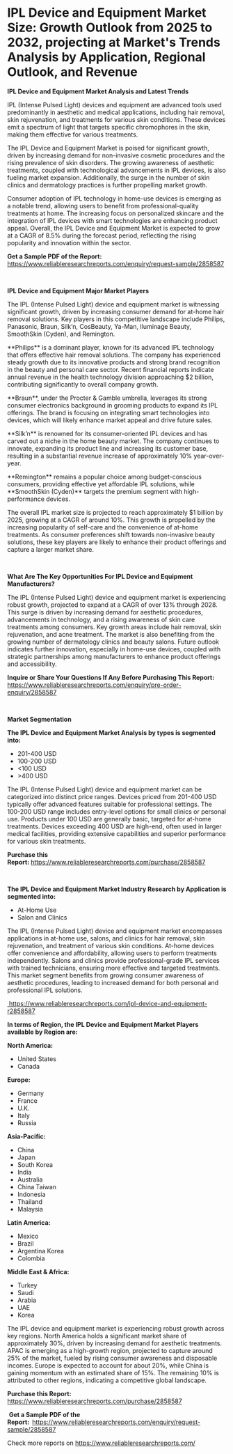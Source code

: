 <p><h1>IPL Device and Equipment Market Size: Growth Outlook from 2025 to 2032, projecting at Market's Trends Analysis by Application, Regional Outlook, and Revenue</h1></p><p><strong>IPL Device and Equipment Market Analysis and Latest Trends</strong></p>
<p><p>IPL (Intense Pulsed Light) devices and equipment are advanced tools used predominantly in aesthetic and medical applications, including hair removal, skin rejuvenation, and treatments for various skin conditions. These devices emit a spectrum of light that targets specific chromophores in the skin, making them effective for various treatments.</p><p>The IPL Device and Equipment Market is poised for significant growth, driven by increasing demand for non-invasive cosmetic procedures and the rising prevalence of skin disorders. The growing awareness of aesthetic treatments, coupled with technological advancements in IPL devices, is also fueling market expansion. Additionally, the surge in the number of skin clinics and dermatology practices is further propelling market growth.</p><p>Consumer adoption of IPL technology in home-use devices is emerging as a notable trend, allowing users to benefit from professional-quality treatments at home. The increasing focus on personalized skincare and the integration of IPL devices with smart technologies are enhancing product appeal. Overall, the IPL Device and Equipment Market is expected to grow at a CAGR of 8.5% during the forecast period, reflecting the rising popularity and innovation within the sector.</p></p>
<p><strong>Get a Sample PDF of the Report:&nbsp;</strong> <a href="https://www.reliableresearchreports.com/enquiry/request-sample/2858587?utm_campaign=2745&utm_medium=2&utm_source=Github&utm_content=ia&utm_term=12032025&utm_id=ipl-device-and-equipment">https://www.reliableresearchreports.com/enquiry/request-sample/2858587</a></p>
<p>&nbsp;</p>
<p><strong>IPL Device and Equipment Major Market Players</strong></p>
<p><p>The IPL (Intense Pulsed Light) device and equipment market is witnessing significant growth, driven by increasing consumer demand for at-home hair removal solutions. Key players in this competitive landscape include Philips, Panasonic, Braun, Silk’n, CosBeauty, Ya-Man, Iluminage Beauty, SmoothSkin (Cyden), and Remington.</p><p>**Philips** is a dominant player, known for its advanced IPL technology that offers effective hair removal solutions. The company has experienced steady growth due to its innovative products and strong brand recognition in the beauty and personal care sector. Recent financial reports indicate annual revenue in the health technology division approaching $2 billion, contributing significantly to overall company growth.</p><p>**Braun**, under the Procter & Gamble umbrella, leverages its strong consumer electronics background in grooming products to expand its IPL offerings. The brand is focusing on integrating smart technologies into devices, which will likely enhance market appeal and drive future sales.</p><p>**Silk’n** is renowned for its consumer-oriented IPL devices and has carved out a niche in the home beauty market. The company continues to innovate, expanding its product line and increasing its customer base, resulting in a substantial revenue increase of approximately 10% year-over-year.</p><p>**Remington** remains a popular choice among budget-conscious consumers, providing effective yet affordable IPL solutions, while **SmoothSkin (Cyden)** targets the premium segment with high-performance devices.</p><p>The overall IPL market size is projected to reach approximately $1 billion by 2025, growing at a CAGR of around 10%. This growth is propelled by the increasing popularity of self-care and the convenience of at-home treatments. As consumer preferences shift towards non-invasive beauty solutions, these key players are likely to enhance their product offerings and capture a larger market share.</p></p>
<p>&nbsp;</p>
<p><strong>What Are The Key Opportunities For IPL Device and Equipment Manufacturers?</strong></p>
<p><p>The IPL (Intense Pulsed Light) device and equipment market is experiencing robust growth, projected to expand at a CAGR of over 13% through 2028. This surge is driven by increasing demand for aesthetic procedures, advancements in technology, and a rising awareness of skin care treatments among consumers. Key growth areas include hair removal, skin rejuvenation, and acne treatment. The market is also benefiting from the growing number of dermatology clinics and beauty salons. Future outlook indicates further innovation, especially in home-use devices, coupled with strategic partnerships among manufacturers to enhance product offerings and accessibility.</p></p>
<p><strong>Inquire or Share Your Questions If Any Before Purchasing This Report:</strong> <a href="https://www.reliableresearchreports.com/enquiry/pre-order-enquiry/2858587?utm_campaign=2745&utm_medium=2&utm_source=Github&utm_content=ia&utm_term=12032025&utm_id=ipl-device-and-equipment">https://www.reliableresearchreports.com/enquiry/pre-order-enquiry/2858587</a></p>
<p>&nbsp;</p>
<p><strong>Market Segmentation</strong></p>
<p><strong>The IPL Device and Equipment Market Analysis by types is segmented into:</strong></p>
<p><ul><li>201-400 USD</li><li>100-200 USD</li><li><100 USD</li><li>>400 USD</li></ul></p>
<p><p>The IPL (Intense Pulsed Light) device and equipment market can be categorized into distinct price ranges. Devices priced from 201-400 USD typically offer advanced features suitable for professional settings. The 100-200 USD range includes entry-level options for small clinics or personal use. Products under 100 USD are generally basic, targeted for at-home treatments. Devices exceeding 400 USD are high-end, often used in larger medical facilities, providing extensive capabilities and superior performance for various skin treatments.</p></p>
<p><strong>Purchase this Report:&nbsp;</strong><a href="https://www.reliableresearchreports.com/purchase/2858587?utm_campaign=2745&utm_medium=2&utm_source=Github&utm_content=ia&utm_term=12032025&utm_id=ipl-device-and-equipment">https://www.reliableresearchreports.com/purchase/2858587</a></p>
<p>&nbsp;</p>
<p><strong>The IPL Device and Equipment Market Industry Research by Application is segmented into:</strong></p>
<p><ul><li>At-Home Use</li><li>Salon and Clinics</li></ul></p>
<p><p>The IPL (Intense Pulsed Light) device and equipment market encompasses applications in at-home use, salons, and clinics for hair removal, skin rejuvenation, and treatment of various skin conditions. At-home devices offer convenience and affordability, allowing users to perform treatments independently. Salons and clinics provide professional-grade IPL services with trained technicians, ensuring more effective and targeted treatments. This market segment benefits from growing consumer awareness of aesthetic procedures, leading to increased demand for both personal and professional IPL solutions.</p></p>
<p><a href="https://www.reliableresearchreports.com/ipl-device-and-equipment-r2858587?utm_campaign=2745&utm_medium=2&utm_source=Github&utm_content=ia&utm_term=12032025&utm_id=ipl-device-and-equipment">&nbsp;https://www.reliableresearchreports.com/ipl-device-and-equipment-r2858587</a></p>
<p><strong>In terms of Region, the IPL Device and Equipment Market Players available by Region are:</strong></p>
<p>
    <p> <strong> North America: </strong>
        <ul>
            <li>United States</li>
            <li>Canada</li>
        </ul>
        </p> 
    <p> <strong> Europe: </strong>
        <ul>
            <li>Germany</li>
            <li>France</li>
            <li>U.K.</li>
            <li>Italy</li>
            <li>Russia</li>
        </ul>
        </p> 
    <p> <strong> Asia-Pacific: </strong>
        <ul>
            <li>China</li>
            <li>Japan</li>
            <li>South Korea</li>
            <li>India</li>
            <li>Australia</li>
            <li>China Taiwan</li>
            <li>Indonesia</li>
            <li>Thailand</li>
            <li>Malaysia</li>
        </ul>
        </p> 
    <p> <strong> Latin America: </strong>
        <ul>
            <li>Mexico</li>
            <li>Brazil</li>
            <li>Argentina Korea</li>
            <li>Colombia</li>
        </ul>
        </p> 
    <p> <strong> Middle East & Africa: </strong>
        <ul>
            <li>Turkey</li>
            <li>Saudi</li>
            <li>Arabia</li>
            <li>UAE</li>
            <li>Korea</li>
        </ul>
    </p>
    </p>
<p><p>The IPL device and equipment market is experiencing robust growth across key regions. North America holds a significant market share of approximately 30%, driven by increasing demand for aesthetic treatments. APAC is emerging as a high-growth region, projected to capture around 25% of the market, fueled by rising consumer awareness and disposable incomes. Europe is expected to account for about 20%, while China is gaining momentum with an estimated share of 15%. The remaining 10% is attributed to other regions, indicating a competitive global landscape.</p></p>
<p><strong>Purchase this Report: </strong><a href="https://www.reliableresearchreports.com/purchase/2858587?utm_campaign=2745&utm_medium=2&utm_source=Github&utm_content=ia&utm_term=12032025&utm_id=ipl-device-and-equipment">https://www.reliableresearchreports.com/purchase/2858587</a></p>
<p>&nbsp;<strong>Get a Sample PDF of the Report:&nbsp;&nbsp;</strong><a href="https://www.reliableresearchreports.com/enquiry/request-sample/2858587?utm_campaign=2745&utm_medium=2&utm_source=Github&utm_content=ia&utm_term=12032025&utm_id=ipl-device-and-equipment">https://www.reliableresearchreports.com/enquiry/request-sample/2858587</a></p>
<p><strong></strong></p>
<p>Check more reports on <a href="https://www.reliableresearchreports.com/?utm_campaign=2745&utm_medium=2&utm_source=Github&utm_content=ia&utm_term=12032025&utm_id=ipl-device-and-equipment">https://www.reliableresearchreports.com/</a></p>